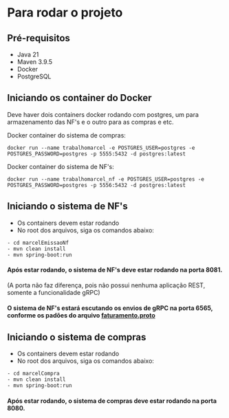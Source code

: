 # Para rodar o projeto
## Pré-requisitos
- Java 21
- Maven 3.9.5
- Docker
- PostgreSQL

## Iniciando os container do Docker
Deve haver dois containers docker rodando com postgres, um para armazenamento das NF's e o outro para as compras e etc.

Docker container do sistema de compras:
```
docker run --name trabalhomarcel -e POSTGRES_USER=postgres -e POSTGRES_PASSWORD=postgres -p 5555:5432 -d postgres:latest
```

Docker container do sistema de NF's:
```
docker run --name trabalhomarcel_nf -e POSTGRES_USER=postgres -e POSTGRES_PASSWORD=postgres -p 5556:5432 -d postgres:latest
```

## Iniciando o sistema de NF's
- Os containers devem estar rodando
- No root dos arquivos, siga os comandos abaixo:
```
- cd marcelEmissaoNf
- mvn clean install
- mvn spring-boot:run
```
#### Após estar rodando, o sistema de NF's deve estar rodando na porta 8081.
(A porta não faz diferença, pois não possui nenhuma aplicação REST, somente a funcionalidade gRPC)
#### O sistema de NF's estará escutando os envios de gRPC na porta 6565, conforme os padões do arquivo [faturamento.proto](./marcelEmissaoNf/src/main/proto/faturamento.proto)

## Iniciando o sistema de compras
- Os containers devem estar rodando
- No root dos arquivos, siga os comandos abaixo:
```
- cd marcelCompra
- mvn clean install
- mvn spring-boot:run
```
#### Após estar rodando, o sistema de compras deve estar rodando na porta 8080.